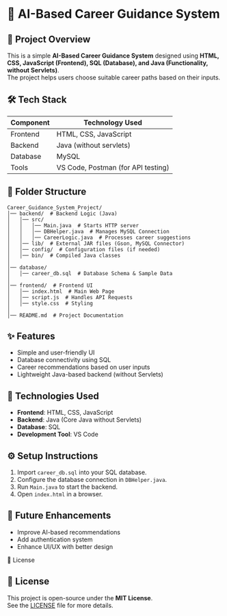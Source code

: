 # 🎯 AI-Based Career Guidance System

## 📌 Project Overview
This is a simple **AI-Based Career Guidance System** designed using **HTML, CSS, JavaScript (Frontend), SQL (Database), and Java (Functionality, without Servlets)**.  
The project helps users choose suitable career paths based on their inputs.

## 🛠️ Tech Stack

| Component  | Technology Used                    |
|------------|------------------------------------|
| Frontend   | HTML, CSS, JavaScript              |
| Backend    | Java (without servlets)            |
| Database   | MySQL                              |
| Tools      | VS Code, Postman (for API testing) |

## 📂 Folder Structure

```
Career_Guidance_System_Project/
│── backend/  # Backend Logic (Java)
│   │── src/
│   │   │── Main.java  # Starts HTTP server
│   │   │── DBHelper.java  # Manages MySQL Connection
│   │   │── CareerLogic.java  # Processes career suggestions
│   │── lib/  # External JAR files (Gson, MySQL Connector)
│   │── config/  # Configuration files (if needed)
│   │── bin/  # Compiled Java classes
│
│── database/
│   │── career_db.sql  # Database Schema & Sample Data
│
│── frontend/  # Frontend UI
│   │── index.html  # Main Web Page
│   │── script.js  # Handles API Requests
│   │── style.css  # Styling
│
│── README.md  # Project Documentation
```


## ✨ Features
- Simple and user-friendly UI
- Database connectivity using SQL
- Career recommendations based on user inputs
- Lightweight Java-based backend (without Servlets)

## 🚀 Technologies Used
- **Frontend**: HTML, CSS, JavaScript
- **Backend**: Java (Core Java without Servlets)
- **Database**: SQL
- **Development Tool**: VS Code

## ⚙️ Setup Instructions
1. Import `career_db.sql` into your SQL database.
2. Configure the database connection in `DBHelper.java`.
3. Run `Main.java` to start the backend.
4. Open `index.html` in a browser.

## 🔮 Future Enhancements
- Improve AI-based recommendations
- Add authentication system
- Enhance UI/UX with better design


📜 License
## 📜 License
This project is open-source under the **MIT License**.  
See the [LICENSE](./LICENSE) file for more details.  
